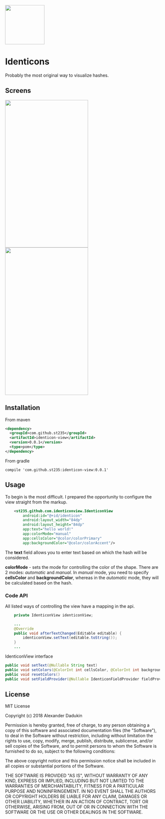 <img src="https://raw.githubusercontent.com/st235/Identicons/master/pictures/logo.png" width="128" height="128">

# Identicons

Probably the most original way to visualize hashes.

## Screens
<img src="https://raw.githubusercontent.com/st235/Identicons/master/pictures/homescreen.png" width="270" height="480"> <img src="https://raw.githubusercontent.com/st235/Identicons/master/pictures/app.png" width="270" height="480">

## Installation

From maven

```xml
<dependency>
  <groupId>com.github.st235</groupId>
  <artifactId>identicon-view</artifactId>
  <version>0.0.1</version>
  <type>pom</type>
</dependency>
```

From gradle

```
compile 'com.github.st235:identicon-view:0.0.1'
```

## Usage
To begin is the most difficult.
I prepared the opportunity to configure the view straight from the markup.

```xml
    <st235.github.com.identiconview.IdenticonView
        android:id="@+id/identicon"
        android:layout_width="84dp"
        android:layout_height="84dp"
        app:text="hello world!"
        app:colorMode="manual"
        app:cellsColor="@color/colorPrimary"
        app:backgroundColor="@color/colorAccent"/>
```

The **text** field allows you to enter text based on which the hash will be considered.

**colorMode** - sets the mode for controlling the color of the shape. There are 2 modes: _automatic_ and _manual_. In _manual_ mode, you need to specify **cellsColor** and **backgroundColor**, whereas in the _automatic_ mode, they will be calculated based on the hash.


### Code API

All listed ways of controlling the view have a mapping in the api.

```java
    private IdenticonView identiconView;

    ...
    @Override
    public void afterTextChanged(Editable editable) {
        identiconView.setText(editable.toString());
    }
    ...    
```

IdenticonView interface

```java
public void setText(@Nullable String text)
public void setColors(@ColorInt int cellsColor, @ColorInt int backgroundColor)
public void resetColors() 
public void setFieldProvider(@Nullable IdenticonFieldProvider fieldProvider)
```

## License

MIT License

Copyright (c) 2018 Alexander Dadukin

Permission is hereby granted, free of charge, to any person obtaining a copy
of this software and associated documentation files (the "Software"), to deal
in the Software without restriction, including without limitation the rights
to use, copy, modify, merge, publish, distribute, sublicense, and/or sell
copies of the Software, and to permit persons to whom the Software is
furnished to do so, subject to the following conditions:

The above copyright notice and this permission notice shall be included in all
copies or substantial portions of the Software.

THE SOFTWARE IS PROVIDED "AS IS", WITHOUT WARRANTY OF ANY KIND, EXPRESS OR
IMPLIED, INCLUDING BUT NOT LIMITED TO THE WARRANTIES OF MERCHANTABILITY,
FITNESS FOR A PARTICULAR PURPOSE AND NONINFRINGEMENT. IN NO EVENT SHALL THE
AUTHORS OR COPYRIGHT HOLDERS BE LIABLE FOR ANY CLAIM, DAMAGES OR OTHER
LIABILITY, WHETHER IN AN ACTION OF CONTRACT, TORT OR OTHERWISE, ARISING FROM,
OUT OF OR IN CONNECTION WITH THE SOFTWARE OR THE USE OR OTHER DEALINGS IN THE
SOFTWARE.
